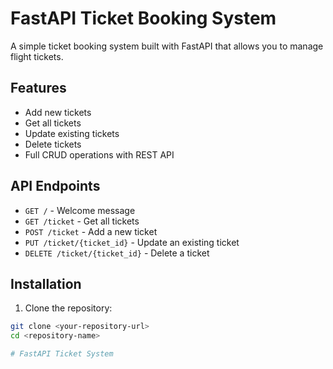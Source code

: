 # FastAPI Ticket Booking System

A simple ticket booking system built with FastAPI that allows you to manage flight tickets.

## Features

- Add new tickets
- Get all tickets
- Update existing tickets
- Delete tickets
- Full CRUD operations with REST API

## API Endpoints

- `GET /` - Welcome message
- `GET /ticket` - Get all tickets
- `POST /ticket` - Add a new ticket
- `PUT /ticket/{ticket_id}` - Update an existing ticket
- `DELETE /ticket/{ticket_id}` - Delete a ticket

## Installation

1. Clone the repository:
```bash
git clone <your-repository-url>
cd <repository-name>

#   F a s t A P I   T i c k e t   S y s t e m  
  
 